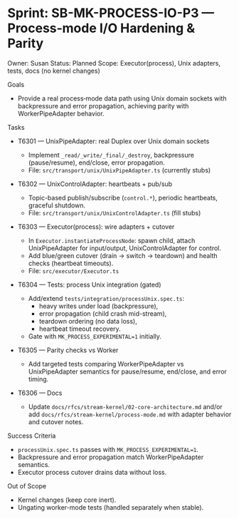 # Sprint: SB-MK-PROCESS-IO-P3 — Process‑mode I/O Hardening & Parity

Owner: Susan
Status: Planned
Scope: Executor(process), Unix adapters, tests, docs (no kernel changes)

Goals
- Provide a real process‑mode data path using Unix domain sockets with backpressure and error propagation, achieving parity with WorkerPipeAdapter behavior.

Tasks
- T6301 — UnixPipeAdapter: real Duplex over Unix domain sockets
  - Implement `_read/_write/_final/_destroy`, backpressure (pause/resume), end/close, error propagation.
  - File: `src/transport/unix/UnixPipeAdapter.ts` (currently stubs)

- T6302 — UnixControlAdapter: heartbeats + pub/sub
  - Topic-based publish/subscribe (`control.*`), periodic heartbeats, graceful shutdown.
  - File: `src/transport/unix/UnixControlAdapter.ts` (fill stubs)

- T6303 — Executor(process): wire adapters + cutover
  - In `Executor.instantiateProcessNode`: spawn child, attach UnixPipeAdapter for input/output, UnixControlAdapter for control.
  - Add blue/green cutover (drain → switch → teardown) and health checks (heartbeat timeouts).
  - File: `src/executor/Executor.ts`

- T6304 — Tests: process Unix integration (gated)
  - Add/extend `tests/integration/processUnix.spec.ts`:
    - heavy writes under load (backpressure),
    - error propagation (child crash mid-stream),
    - teardown ordering (no data loss),
    - heartbeat timeout recovery.
  - Gate with `MK_PROCESS_EXPERIMENTAL=1` initially.

- T6305 — Parity checks vs Worker
  - Add targeted tests comparing WorkerPipeAdapter vs UnixPipeAdapter semantics for pause/resume, end/close, and error timing.

- T6306 — Docs
  - Update `docs/rfcs/stream-kernel/02-core-architecture.md` and/or add `docs/rfcs/stream-kernel/process-mode.md` with adapter behavior and cutover notes.

Success Criteria
- `processUnix.spec.ts` passes with `MK_PROCESS_EXPERIMENTAL=1`.
- Backpressure and error propagation match WorkerPipeAdapter semantics.
- Executor process cutover drains data without loss.

Out of Scope
- Kernel changes (keep core inert).
- Ungating worker-mode tests (handled separately when stable).

